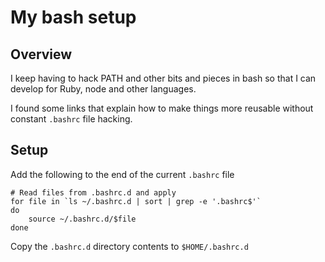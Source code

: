 # My bash setup

## Overview

I keep having to hack PATH and other bits and pieces in bash so that I can develop for 
Ruby, node and other languages.  

I found some links that explain how to make things more reusable without constant `.bashrc` file
hacking.

## Setup

Add the following to the end of the current `.bashrc` file

```
# Read files from .bashrc.d and apply
for file in `ls ~/.bashrc.d | sort | grep -e '.bashrc$'`
do
    source ~/.bashrc.d/$file
done
```

Copy the `.bashrc.d` directory contents to `$HOME/.bashrc.d`



